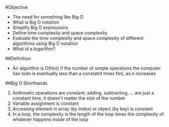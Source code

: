 #Objective

- The need for something like Big O
- What is Big O notation
- Simplify Big O expressions
- Define time complexity and space complexity
- Evaluate the time complexity and space complexity of different algorithms using Big O notation
- What id a logarithm? 


##Definition
- An algorithm is O(f(n)) if the number of simple operations the computer has todo is eventually less than a constatnt times f(n), as n increases

##Big O Shorthands
1. Arithmetic operations are constant: adding, subtracting, ... are just a constant time, it doesn't matter the size of the number
2. Variable assignment is constant
3. Accessing element in array (by index) or object (by key) is constant
4. In a loop, the complexity is the length of the loop times the complexity of whatever happens inside of the loop
